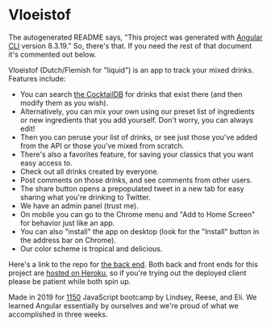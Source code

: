 # Vloeistof

The autogenerated README says, "This project was generated with [Angular CLI](https://github.com/angular/angular-cli) version 8.3.19."
So, there's that. If you need the rest of that document it's commented out below.

Vloeistof (Dutch/Flemish for "liquid") is an app to track your mixed drinks. Features include:

* You can search [the CocktailDB](https://thecocktaildb.com/) for drinks that exist there (and then modify them as you wish).
* Alternatively, you can mix your own using our preset list of ingredients or new ingredients that you add yourself. Don't worry, you can always edit!
* Then you can peruse your list of drinks, or see just those you've added from the API or those you've mixed from scratch.
* There's also a favorites feature, for saving your classics that you want easy access to.
* Check out all drinks created by everyone.
* Post comments on those drinks, and see comments from other users.
* The share button opens a prepopulated tweet in a new tab for easy sharing what you're drinking to Twitter.
* We have an admin panel (trust me).
* On mobile you can go to the Chrome menu and "Add to Home Screen" for behavior just like an app.
* You can also "install" the app on desktop (look for the "Install" button in the address bar on Chrome).
* Our color scheme is tropical and delicious.

Here's a link to the repo for [the back end](https://github.com/dteli/vloeistof-server).
Both back and front ends for this project are [hosted on Heroku](http://vloeistof.herokuapp.com/), so if you're trying out the deployed client please be patient while both spin up.

Made in 2019 for [1150](https://elevenfifty.org/) JavaScript bootcamp by Lindsey, Reese, and Eli.
We learned Angular essentially by ourselves and we're proud of what we accomplished in three weeks.








<!-- ## Development server

Run `ng serve` for a dev server. Navigate to `http://localhost:4200/`. The app will automatically reload if you change any of the source files.

## Code scaffolding

Run `ng generate component component-name` to generate a new component. You can also use `ng generate directive|pipe|service|class|guard|interface|enum|module`.

## Build

Run `ng build` to build the project. The build artifacts will be stored in the `dist/` directory. Use the `--prod` flag for a production build.

## Running unit tests

Run `ng test` to execute the unit tests via [Karma](https://karma-runner.github.io).

## Running end-to-end tests

Run `ng e2e` to execute the end-to-end tests via [Protractor](http://www.protractortest.org/).

## Further help

To get more help on the Angular CLI use `ng help` or go check out the [Angular CLI README](https://github.com/angular/angular-cli/blob/master/README.md). -->
